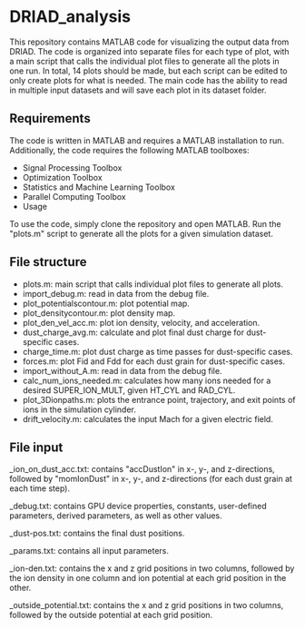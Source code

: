 # DRIAD_analysis

This repository contains MATLAB code for visualizing the output data from DRIAD. The code is organized into separate files for each type of plot, with a main script that calls the individual plot files to generate all the plots in one run. In total, 14 plots should be made, but each script can be edited to only create plots for what is needed. The main code has the ability to read in multiple input datasets and will save each plot in its dataset folder.

## Requirements

The code is written in MATLAB and requires a MATLAB installation to run. Additionally, the code requires the following MATLAB toolboxes:

- Signal Processing Toolbox
- Optimization Toolbox
- Statistics and Machine Learning Toolbox
- Parallel Computing Toolbox
- Usage

To use the code, simply clone the repository and open MATLAB. Run the "plots.m" script to generate all the plots for a given simulation dataset. 

## File structure

- plots.m: main script that calls individual plot files to generate all plots.
- import_debug.m: read in data from the debug file.
- plot_potentialscontour.m: plot potential map.
- plot_densitycontour.m: plot density map.
- plot_den_vel_acc.m: plot ion density, velocity, and acceleration.
- dust_charge_avg.m: calculate and plot final dust charge for dust-specific cases.
- charge_time.m: plot dust charge as time passes for dust-specific cases.
- forces.m: plot Fid and Fdd for each dust grain for dust-specific cases.
- import_without_A.m: read in data from the debug file.
- calc_num_ions_needed.m: calculates how many ions needed for a desired SUPER_ION_MULT, given HT_CYL and RAD_CYL.
- plot_3Dionpaths.m: plots the entrance point, trajectory, and exit points of ions in the simulation cylinder.
- drift_velocity.m: calculates the input Mach for a given electric field.

## File input
_ion_on_dust_acc.txt: contains "accDustIon" in x-, y-, and z-directions, followed by "momIonDust" in x-, y-, and z-directions (for each dust grain at each time step).

_debug.txt: contains GPU device properties, constants, user-defined parameters, derived parameters, as well as other values.

_dust-pos.txt: contains the final dust positions.

_params.txt: contains all input parameters.

_ion-den.txt: contains the x and z grid positions in two columns, followed by the ion density in one column and ion potential at each grid position in the other.

_outside_potential.txt: contains the x and z grid positions in two columns, followed by the outside potential at each grid position.
